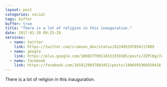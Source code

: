 ```yaml
---
layout: post
categories: social
tags: buffer
buffer: true
title: "There is a lot of religion in this inauguration."
date: 2017-01-20 09:25:29
services: 
  - name: twitter
    link: https://twitter.com/cramsan_dev/status/822495297054117889
  - name: google
    link: https://plus.google.com/106027709116533359385/posts/ZZPC8gc7ADn
  - name: facebook
    link: https://facebook.com/1658129037803451/posts/1866959366920416
---
```

There is a lot of religion in this inauguration. 
